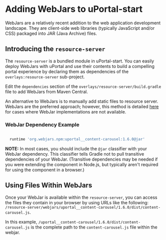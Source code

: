 # Adding WebJars to uPortal-start

WebJars are a relatively recent addition to the web application development landscape.  They are
client-side web libraries (typically JavaScript and/or CSS) packaged into JAR (Java Archive) files.

## Introducing the `resource-server`

The `resource-server` is a bundled module in uPortal-start.  You can easily deploy WebJars with
uPortal and use their contents to build a compelling portal experience by declaring them as
dependencies of the `overlays:resource-server` sub-project.

Edit the `dependencies` section of the `overlays/resource-server/build.gradle` file to add WebJars
from Maven Central.

An alternative to WebJars is to manually add static files to resource server. WebJars are the
preferred approach; however, this method is detailed [here](resource-server.md) for cases where
WebJar implementations are not available.

### WebJar Dependency Example

```gradle

  runtime 'org.webjars.npm:uportal__content-carousel:1.6.0@jar'
```

**NOTE:** In most cases, you should include the `@jar` classifier with your WebJar dependency.  This
classifier tells Gradle not to pull transitive dependencies of your WebJar.  (Transitive
dependencies may be needed if you were extending the component in Node.js, but typically aren't
required for using the component in a browser.)

## Using Files Within WebJars

Once your WebJar is available within the `resource-server`, you can access the files they contain in
your browser by using URLs like the following:
`/resource-server/webjars/uportal__content-carousel/1.6.0/dist/content-carousel.js`.

In this example, `/uportal__content-carousel/1.6.0/dist/content-carousel.js` is the complete path to
the `content-carousel.js` file within the webjar.